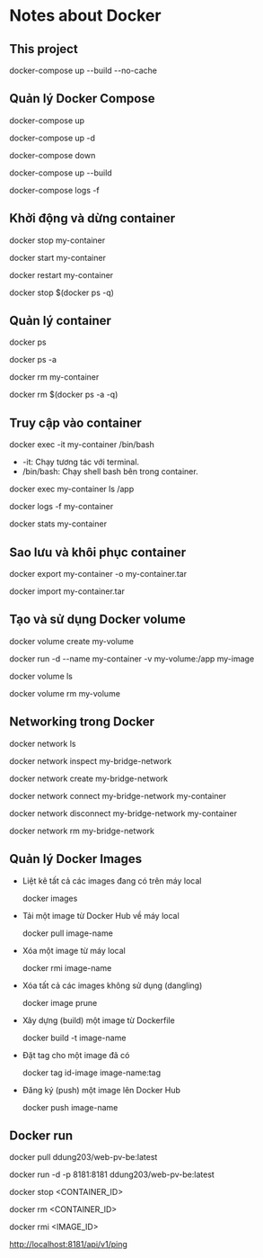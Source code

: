 # Notes about Docker

## This project

docker-compose up --build --no-cache

## Quản lý Docker Compose

docker-compose up

docker-compose up -d

docker-compose down

docker-compose up --build

docker-compose logs -f

## Khởi động và dừng container

docker stop my-container

docker start my-container

docker restart my-container

docker stop $(docker ps -q)

## Quản lý container

docker ps

docker ps -a

docker rm my-container

docker rm $(docker ps -a -q)

## Truy cập vào container

docker exec -it my-container /bin/bash

- -it: Chạy tương tác với terminal.
- /bin/bash: Chạy shell bash bên trong container.

docker exec my-container ls /app

docker logs -f my-container

docker stats my-container

## Sao lưu và khôi phục container

docker export my-container -o my-container.tar

docker import my-container.tar

## Tạo và sử dụng Docker volume

docker volume create my-volume

docker run -d --name my-container -v my-volume:/app my-image

docker volume ls

docker volume rm my-volume

## Networking trong Docker

docker network ls

docker network inspect my-bridge-network

docker network create my-bridge-network

docker network connect my-bridge-network my-container

docker network disconnect my-bridge-network my-container

docker network rm my-bridge-network

## Quản lý Docker Images

- Liệt kê tất cả các images đang có trên máy local

  docker images

- Tải một image từ Docker Hub về máy local

  docker pull image-name

- Xóa một image từ máy local

  docker rmi image-name

- Xóa tất cả các images không sử dụng (dangling)

  docker image prune

- Xây dựng (build) một image từ Dockerfile

  docker build -t image-name

- Đặt tag cho một image đã có

  docker tag id-image image-name:tag

- Đăng ký (push) một image lên Docker Hub

  docker push image-name

## Docker run

docker pull ddung203/web-pv-be:latest

docker run -d -p 8181:8181 ddung203/web-pv-be:latest

docker stop <CONTAINER_ID>

docker rm <CONTAINER_ID>

docker rmi <IMAGE_ID>

<http://localhost:8181/api/v1/ping>

